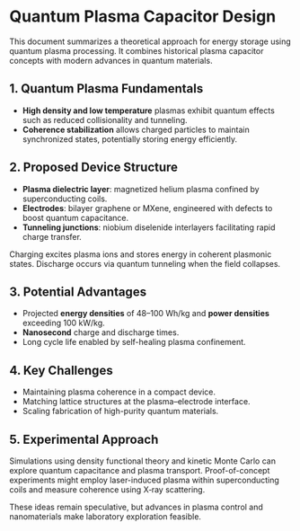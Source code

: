 # Quantum Plasma Capacitor Design

This document summarizes a theoretical approach for energy storage
using quantum plasma processing. It combines historical plasma capacitor
concepts with modern advances in quantum materials.

## 1. Quantum Plasma Fundamentals
- **High density and low temperature** plasmas exhibit quantum effects
  such as reduced collisionality and tunneling.
- **Coherence stabilization** allows charged particles to maintain
  synchronized states, potentially storing energy efficiently.

## 2. Proposed Device Structure
- **Plasma dielectric layer**: magnetized helium plasma confined by
  superconducting coils.
- **Electrodes**: bilayer graphene or MXene, engineered with defects to
  boost quantum capacitance.
- **Tunneling junctions**: niobium diselenide interlayers facilitating
  rapid charge transfer.

Charging excites plasma ions and stores energy in coherent plasmonic
states. Discharge occurs via quantum tunneling when the field collapses.

## 3. Potential Advantages
- Projected **energy densities** of 48–100 Wh/kg and **power densities**
  exceeding 100 kW/kg.
- **Nanosecond** charge and discharge times.
- Long cycle life enabled by self-healing plasma confinement.

## 4. Key Challenges
- Maintaining plasma coherence in a compact device.
- Matching lattice structures at the plasma–electrode interface.
- Scaling fabrication of high-purity quantum materials.

## 5. Experimental Approach
Simulations using density functional theory and kinetic Monte Carlo can
explore quantum capacitance and plasma transport. Proof-of-concept
experiments might employ laser-induced plasma within superconducting
coils and measure coherence using X‑ray scattering.

These ideas remain speculative, but advances in plasma control and
nanomaterials make laboratory exploration feasible.
